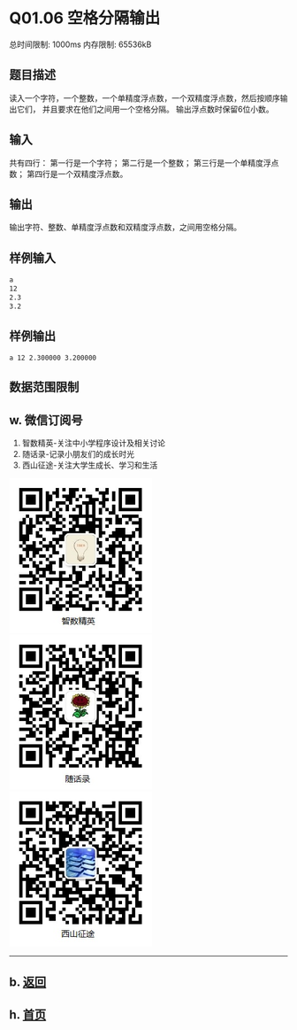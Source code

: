 # Q01.06 空格分隔输出

总时间限制: 1000ms 内存限制: 65536kB

## 题目描述

读入一个字符，一个整数，一个单精度浮点数，一个双精度浮点数，然后按顺序输出它们，
 并且要求在他们之间用一个空格分隔。
 输出浮点数时保留6位小数。

## 输入

共有四行： 第一行是一个字符； 第二行是一个整数；
第三行是一个单精度浮点数； 第四行是一个双精度浮点数。

## 输出

输出字符、整数、单精度浮点数和双精度浮点数，之间用空格分隔。

## 样例输入

    a
    12
    2.3
    3.2

## 样例输出

    a 12 2.300000 3.200000

## 数据范围限制

## w. 微信订阅号

1. 智数精英-关注中小学程序设计及相关讨论
2. 随话录-记录小朋友们的成长时光
2. 西山征途-关注大学生成长、学习和生活

![欢迎关注“智数精英”订阅号](../../assets/me/img/idea8.jpg)
![欢迎关注“随话录”订阅号](../../assets/me/img/shl8.jpg)
![欢迎关注“西山征途”订阅号](../../assets/me/img/xszt8.jpg)

----------

## b. [返回](../)
    
## h. [首页](../../)

